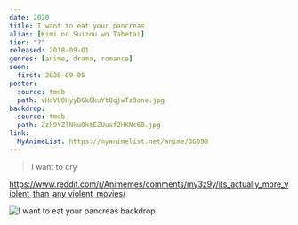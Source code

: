 ```yaml
---
date: 2020
title: I want to eat your pancreas
alias: [Kimi no Suizou wo Tabetai]
tier: "?"
released: 2018-09-01
genres: [anime, drama, romance]
seen:
  first: 2020-09-05
poster:
  source: tmdb
  path: vHdVU0HyyB6k6kuYt8qjwTz9one.jpg
backdrop:
  source: tmdb
  path: Zzk9YZlNkuOktEZUuaf2HKNc6B.jpg
link:
  MyAnimeList: https://myanimelist.net/anime/36098
---
```


> I want to cry

<https://www.reddit.com/r/Animemes/comments/my3z9y/its_actually_more_violent_than_any_violent_movies/>

![I want to eat your pancreas backdrop](https://image.tmdb.org/t/p/w1280/YLyORLsYIjC0d1TFBSpJKk7piP.jpg)
